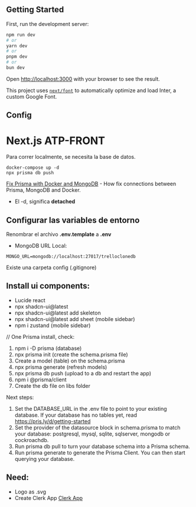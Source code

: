 
## Getting Started

First, run the development server:

```bash
npm run dev
# or
yarn dev
# or
pnpm dev
# or
bun dev
```

Open [http://localhost:3000](http://localhost:3000) with your browser to see the result.

This project uses [`next/font`](https://nextjs.org/docs/basic-features/font-optimization) to automatically optimize and load Inter, a custom Google Font.

## Config

# Next.js ATP-FRONT
Para correr localmente, se necesita la base de datos.
```
docker-compose up -d
npx prisma db push
```

[Fix Prisma with Docker and MongoDB](https://www.youtube.com/watch?v=mj5MxsEiHe8) - How fix connections between Prisma, MongoDB and Docker.


* El -d, significa __detached__

## Configurar las variables de entorno
Renombrar el archivo __.env.template__ a __.env__
* MongoDB URL Local:
```
MONGO_URL=mongodb://localhost:27017/trelloclonedb
```
Existe una carpeta config (.gitignore)

<!-- - [Next.js Documentation](https://nextjs.org/docs) - learn about Next.js features and API.
- [Learn Next.js](https://nextjs.org/learn) - an interactive Next.js tutorial. -->

## Install ui components:
- Lucide react
- npx shadcn-ui@latest
- npx shadcn-ui@latest add skeleton
- npx shadcn-ui@latest add sheet (mobile sidebar)
- npm i zustand (mobile sidebar)

// One Prisma install, check:

1.  npm i -D prisma (database)
2.  npx prisma init (create the schema.prisma file)
3.  Create a model (table) on the schema.prisma
4.  npx prisma generate (refresh models)
5.  npx prisma db push (upload to a db and restart the app)
6.  npm i @prisma/client
7. Create the db file on libs folder 


Next steps:
1. Set the DATABASE_URL in the .env file to point to your existing database. If your database has no tables yet, read https://pris.ly/d/getting-started
2. Set the provider of the datasource block in schema.prisma to match your database: postgresql, mysql, sqlite, sqlserver, mongodb or cockroachdb.
3. Run prisma db pull to turn your database schema into a Prisma schema.
4. Run prisma generate to generate the Prisma Client. You can then start querying your database.

## Need:
- Logo as .svg
- Create Clerk App [Clerk App](https://clerk.com/)
